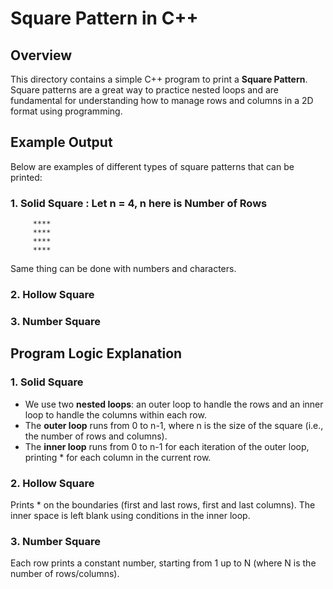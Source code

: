 # Square Pattern in C++

## Overview
This directory contains a simple C++ program to print a **Square Pattern**. Square patterns are a great way to practice nested loops and are fundamental for understanding how to manage rows and columns in a 2D format using programming.

## Example Output
Below are examples of different types of square patterns that can be printed:

### 1. **Solid Square** : Let n = 4, n here is Number of Rows
 ```
      ****
      ****
      ****
      ****
 ```
Same thing can be done with numbers and characters.

### 2. **Hollow Square**

### 3. **Number Square**

## Program Logic Explanation

### 1. Solid Square
- We use two **nested loops**: an outer loop to handle the rows and an inner loop to handle the columns within each row.
- The **outer loop** runs from 0 to n-1, where n is the size of the square (i.e., the number of rows and columns).
- The **inner loop** runs from 0 to n-1 for each iteration of the outer loop, printing * for each column in the current row.

### 2. Hollow Square
Prints * on the boundaries (first and last rows, first and last columns).
The inner space is left blank using conditions in the inner loop.

### 3. Number Square
Each row prints a constant number, starting from 1 up to N (where N is the number of rows/columns).
